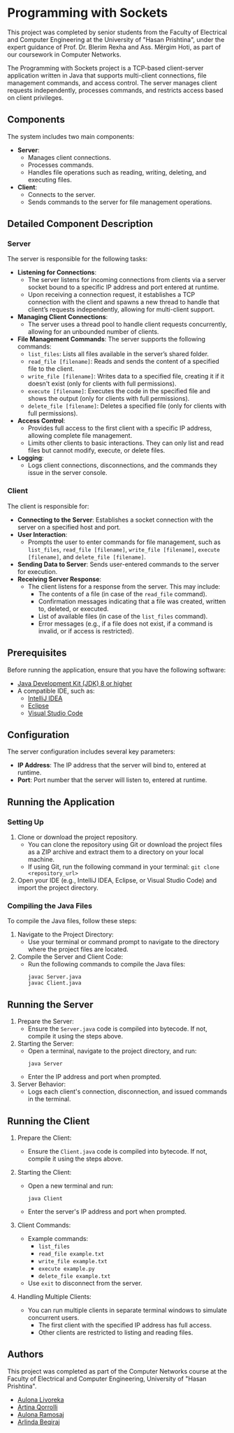 # Programming with Sockets
This project was completed by senior students from the Faculty of Electrical and Computer Engineering at the University of "Hasan Prishtina", under the expert guidance of Prof. Dr. Blerim Rexha and Ass. Mërgim Hoti, as part of our coursework in Computer Networks.

The Programming with Sockets project is a TCP-based client-server application written in Java that supports multi-client connections, file management commands, and access control. The server manages client requests independently, processes commands, and restricts access based on client privileges.

## Components
The system includes two main components:
- **Server**:
  - Manages client connections.
  - Processes commands.
  - Handles file operations such as reading, writing, deleting, and executing files.
- **Client**:
  - Connects to the server.
  - Sends commands to the server for file management operations.

## Detailed Component Description
### Server
The server is responsible for the following tasks:
- **Listening for Connections**:
  - The server listens for incoming connections from clients via a server socket bound to a specific IP address and port entered at runtime.
  - Upon receiving a connection request, it establishes a TCP connection with the client and spawns a new thread to handle that client’s requests independently, allowing for multi-client support.
- **Managing Client Connections**:
  - The server uses a thread pool to handle client requests concurrently, allowing for an unbounded number of clients.
- **File Management Commands**: The server supports the following commands:
  - `list_files`: Lists all files available in the server’s shared folder.
  - `read_file [filename]`: Reads and sends the content of a specified file to the client.
  - `write_file [filename]`: Writes data to a specified file, creating it if it doesn't exist (only for clients with full permissions).
  - `execute [filename]`: Executes the code in the specified file and shows the output (only for clients with full permissions).
  - `delete_file [filename]`: Deletes a specified file (only for clients with full permissions).
- **Access Control**:
  - Provides full access to the first client with a specific IP address, allowing complete file management.
  - Limits other clients to basic interactions. They can only list and read files but cannot modify, execute, or delete files.
- **Logging**:
  - Logs client connections, disconnections, and the commands they issue in the server console.

### Client
The client is responsible for:
- **Connecting to the Server**: Establishes a socket connection with the server on a specified host and port.
- **User Interaction**:
  - Prompts the user to enter commands for file management, such as `list_files`, `read_file [filename]`, `write_file [filename]`, `execute [filename]`, and `delete_file [filename]`.
- **Sending Data to Server**: Sends user-entered commands to the server for execution.
- **Receiving Server Response**:
  - The client listens for a response from the server. This may include:
    - The contents of a file (in case of the `read_file` command).
    - Confirmation messages indicating that a file was created, written to, deleted, or executed.
    - List of available files (in case of the `list_files` command).
    - Error messages (e.g., if a file does not exist, if a command is invalid, or if access is restricted).

## Prerequisites
Before running the application, ensure that you have the following software:
 - [Java Development Kit (JDK) 8 or higher](https://www.oracle.com/java/technologies/javase-jdk8-downloads.html)
 - A compatible IDE, such as:
   - [IntelliJ IDEA](https://www.jetbrains.com/idea/)
   - [Eclipse](https://www.eclipse.org/)
   - [Visual Studio Code](https://code.visualstudio.com/)

## Configuration
The server configuration includes several key parameters:
- **IP Address**: The IP address that the server will bind to, entered at runtime.
- **Port**: Port number that the server will listen to, entered at runtime.

## Running the Application
### Setting Up
1. Clone or download the project repository.
   - You can clone the repository using Git or download the project files as a ZIP archive and extract them to a directory on your local machine.
   - If using Git, run the following command in your terminal: `git clone <repository_url>`
2. Open your IDE (e.g., IntelliJ IDEA, Eclipse, or Visual Studio Code) and import the project directory.

### Compiling the Java Files
To compile the Java files, follow these steps:
1. Navigate to the Project Directory:
   - Use your terminal or command prompt to navigate to the directory where the project files are located.
2. Compile the Server and Client Code:
   - Run the following commands to compile the Java files:
     ```
     javac Server.java
     javac Client.java
     ```

## Running the Server
1. Prepare the Server:
   - Ensure the `Server.java` code is compiled into bytecode. If not, compile it using the steps above.
2. Starting the Server:
   - Open a terminal, navigate to the project directory, and run:
     ```
     java Server
     ```
   - Enter the IP address and port when prompted.
3. Server Behavior:
   - Logs each client's connection, disconnection, and issued commands in the terminal.

## Running the Client
1. Prepare the Client:
   - Ensure the `Client.java` code is compiled into bytecode. If not, compile it using the steps above.
2. Starting the Client:
   - Open a new terminal and run:
     ```
     java Client
     ```
   - Enter the server's IP address and port when prompted.
3. Client Commands:
   - Example commands:
     - `list_files`
     - `read_file example.txt`
     - `write_file example.txt`
     - `execute example.py`
     - `delete_file example.txt`
   - Use `exit` to disconnect from the server.

4. Handling Multiple Clients:
   - You can run multiple clients in separate terminal windows to simulate concurrent users.
     - The first client with the specified IP address has full access.
     - Other clients are restricted to listing and reading files.

## Authors
This project was completed as part of the Computer Networks course at the Faculty of Electrical and Computer Engineering, University of "Hasan Prishtina".
- [Aulona Livoreka](https://github.com/aulonalivoreka)
- [Artina Qorrolli](https://github.com/ArtinaQorrolli)
- [Aulona Ramosaj](https://github.com/aulonaramosaj)
- [Arlinda Beqiraj](https://github.com/arlindabeqiraj)
